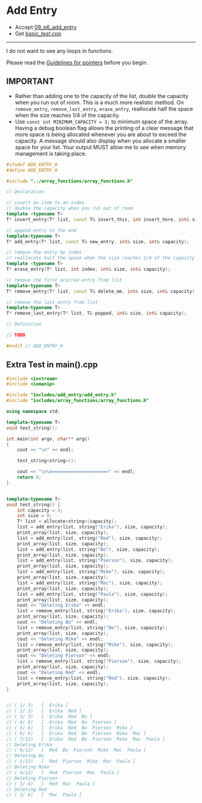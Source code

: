 # Add Entry

- Accept [09_p6_add_entry](https://classroom.github.com/a/lbZU9bOM)
- Get [basic_test.cpp](basic_test.cpp)

---

I do not want to see any loops in functions.

Please read the [Guidelines for pointers](https://docs.google.com/document/d/1WDgzNbWrGjDA7739GjZ8Xna_RrUX95w6XqKL4mOmDpc/edit?usp=sharing) before you begin. 


## IMPORTANT

- Rather than adding one to the capacity of the list, double the capacity when you run out of room. This is a much more realistic method. On `remove_entry`, `remove_last_entry`, `erase_entry`, reallocate half the space when the size reaches 1/4 of the capacity.
- Use `const int MINIMUM_CAPACITY = 3;` to minimum space of the array. Having a debug boolean flag allows the printing of a clear message that more space is being allocated whenever you are about to exceed the capacity. A message should also display when you allocate a smaller space for your list. Your output MUST allow me to see when memory management is taking place.
 
```c++
#ifndef ADD_ENTRY_H
#define ADD_ENTRY_H

#include "../array_functions/array_functions.h"

// Declaration

// insert an item to an index
// double the capacity when you run out of room
template <typename T>
T* insert_entry(T* list, const T& insert_this, int insert_here, int& size, int& capacity);

// append entry to the end
template<typename T>
T* add_entry(T* list, const T& new_entry, int& size, int& capacity);

// remove the entry by index
// reallocate half the space when the size reaches 1/4 of the capacity
template <typename T>
T* erase_entry(T* list, int index, int& size, int& capacity); 

// remove the first ocurred entry from list
template<typename T>
T* remove_entry(T* list, const T& delete_me, int& size, int& capacity);

// remove the last entry from list
template<typename T>
T* remove_last_entry(T* list, T& popped, int& size, int& capacity);

// Definition

// TODO

#endif // ADD_ENTRY_H
```


## Extra Test in main().cpp

```c++
#include <iostream>
#include <iomanip>

#include "includes/add_entry/add_entry.h"
#include "includes/array_functions/array_functions.h"

using namespace std;

template<typename T>
void test_string();

int main(int argv, char** argc)
{
    cout << "\n" << endl;

    test_string<string>();

    cout << "\n\n=====================" << endl;
    return 0;
}


template<typename T>
void test_string() {
    int capacity = 3;
    int size = 0;
    T* list = allocate<string>(capacity);
    list = add_entry(list, string("Erika"), size, capacity);
    print_array(list, size, capacity);
    list = add_entry(list, string("Red"), size, capacity);
    print_array(list, size, capacity);
    list = add_entry(list, string("Bo"), size, capacity);
    print_array(list, size, capacity);
    list = add_entry(list, string("Pierson"), size, capacity);
    print_array(list, size, capacity);
    list = add_entry(list, string("Mike"), size, capacity);
    print_array(list, size, capacity);
    list = add_entry(list, string("Mac"), size, capacity);
    print_array(list, size, capacity);
    list = add_entry(list, string("Paula"), size, capacity);
    print_array(list, size, capacity);
    cout << "Deleting Erika" << endl;
    list = remove_entry(list, string("Erika"), size, capacity);
    print_array(list, size, capacity);
    cout << "Deleting Bo" << endl;
    list = remove_entry(list, string("Bo"), size, capacity);
    print_array(list, size, capacity);
    cout << "Deleting Mike" << endl;
    list = remove_entry(list, string("Mike"), size, capacity);
    print_array(list, size, capacity);
    cout << "Deleting Pierson" << endl;
    list = remove_entry(list, string("Pierson"), size, capacity);
    print_array(list, size, capacity);
    cout << "Deleting Red" << endl;
    list = remove_entry(list, string("Red"), size, capacity);
    print_array(list, size, capacity);
}


// ( 1/ 3)   [  Erika ]
// ( 2/ 3)   [  Erika  Red ]
// ( 3/ 3)   [  Erika  Red  Bo ]
// ( 4/ 6)   [  Erika  Red  Bo  Pierson ]
// ( 5/ 6)   [  Erika  Red  Bo  Pierson  Mike ]
// ( 6/ 6)   [  Erika  Red  Bo  Pierson  Mike  Mac ]
// ( 7/12)   [  Erika  Red  Bo  Pierson  Mike  Mac  Paula ]
// Deleting Erika
// ( 6/12)   [  Red  Bo  Pierson  Mike  Mac  Paula ]
// Deleting Bo
// ( 5/12)   [  Red  Pierson  Mike  Mac  Paula ]
// Deleting Mike
// ( 4/12)   [  Red  Pierson  Mac  Paula ]
// Deleting Pierson
// ( 3/ 6)   [  Red  Mac  Paula ]
// Deleting Red
// ( 2/ 6)   [  Mac  Paula ]
```